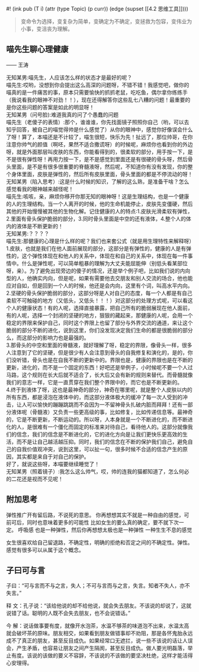 #! (ink pub (T i) (attr (type Topic) (p curr)) (edge (supset [[4.2 思维工具]])))

> 变命令为选择，变复杂为简单，变确定为不确定，变拯救为包容，变伟业为小事，变沮丧为理解。

## 喵先生聊心理健康  
—— 王涛

无知某男:喵先生，人应该怎么样的状态才是最好的呢？  
喵先生:哎哟，没想到你会提出这么高深的问题呀，不错不错！我感觉吧，做你的喵真的是一件痛苦的事，原本只需要愉快的抓抓老鼠，吃吃鱼，偶尔拿你练练手（我说看我的眼神不对劲！！），现在还得解答你这些乱七八糟的问题！最重要的是你这些问题的答案是如此的明显呀！  
无知某男（问号脸):难道我真的问了个愚蠢的问题  
喵先生（老傻子的表情）:那个，谁谁谁，你先找面镜子照照你自己（哟，可以去知乎回答，被自己的喵觉得帅是什么感觉了）从你的眼神中，感觉你好像误会什么了呀！算了，本喵还是不计较了，喵生很短，快乐为先！扯远了，那位帅哥，在你注意你帅气的颜值（啊呸，果然不适合撒谎呀）的时候呢，麻烦你也看到你的外边呀，就是外面那层叫皮肤的东西，你能看得到的，很柔软的部分，用手按一下，是不是很有弹性呀！再用力按一下，是不是感觉到里面还是有很硬的骨头呀，然后骨头里面，是不是有很多很重要的脊髓液呀，然后呢，不知道你有没有发现，你的整个身体里面，皮肤是弹性的，然后所有皮肤里面，骨头里面的都是不停流动的呀！  
无知某男（陷入思考）:这是什么时候的知识，了解的这么熟，是准备干啥？怎么感觉看我的眼神越来越怪呢！  
喵先生:咳咳，亲，麻烦你移开你那无知的眼神呀！这是生理结构，也是一个健康的人的生理结构。当一个人离开的时候，他的生命机能停止，皮肤先变僵硬，然后其他的开始慢慢被其他的生物化解。记住健康的人的特点:1.皮肤光滑柔软有弹性，2.里面有骨头保护脆弱的部分，3.同时骨头里面是中空的还有液体，4.整个人的体内的液体是不断更新的！  
无知某男:？？？？  
喵先生:那健康的心理是什么样的呢？我们也来套公式（就是用生理特性来解释呀）1.皮肤，也就是我们在他人面前展现的部分，这部分是有弹性的，健康的人是有弹性的，这个弹性体现在和他人的关系中，体现在和自己的关系中，体现在每一件事情中。什么是弹性呢，可以简单粗暴的理解为大丈夫能屈能伸（别低头看某部位呀，亲）。为了避免出现旁边的傻子的情况，还是举个例子吧，比如我们说的内向型的人，他确实内向，但是呢，如果有需要他去交朋友和别人交流的场合，他也能应对自如，但是回到一个人的时候，他还是会内向，这里有个词，叫高水平内向。  
2.坚硬的骨头保护脆弱的部分，这部分呀是人对自己的态度，每一个人都是有自己柔软不可触碰的地方（又低头，又低头！！！）对这部分的处理方式呢，可以看这个人的健康状态！有的人呢，选择直接暴露，把自己所有的脆弱展现在他人面前，有的人呢，选择一个封闭的坚硬的地方，狠狠的藏起来，那健康的人呢，会用一个稳定的界限来保护自己，同时这个界限上也留了部分与外界交流的通道，来让这个脆弱的部分不断的进化，说到这里，你们没发现决定我们生命的都是很脆弱的部分么，而这部分的影响力也是最强的。  
3.那骨头的中空和里面的脊髓液，就好理解了呀，稳定的界限，像骨头一样，很多人注意到了它的坚硬，但是很少有人会注意到骨头的自我修复和演化的，是的，你们没听错，骨头也是在自我不断的更新中的。界限也是，健康的界限也是在不断的更新，进化的，而不是一个固定的东西！好吧还是举例子，小时候呢不要一个人过马路，这个规则在长大后就不适合了，长大后又会有新的规则来替代。而骨髓就像我们的意志一样，它是一直贯穿在我们整个界限中的，而它也是不断更新的。  
4.终于到液体了呀，这也是最神奇的部分，神奇在哪里呢，就是整个人皮肤以内的所有东西，都是浸泡在液体中的，而这部分液体极大的缓冲了每一次人受到的冲击，让人可以愉快的蹦蹦跳跳而不会因为一不留神骨头扎破内脏而拜拜！还有一部分液体呢（骨髓液）又负责一些更高级的事，比如修复，比如传递信息等。最神奇的，它是不断更新，不断运动的。所以呀，人本身就是一个不断进化的，而不断进化的人，是很难有一个僵化而固定的标准来对待自己，看待他人的。这部分就像我们的信念，我们的信念是不断进化的，它的进化方向是让我们更快乐更高效的生活，而不是让自己越活越压抑。同时，我们的信念在不断的保护我们自己，避免自己的自我价值观冲突，说到这里，可以扯一句，很多时候不合适的信念产生的原因，其实都是来自于对自己的保护。  
好了，就说这些呀，本喵要继续睡觉了！  
无知某男（照着镜子）:我怎么这么帅气，哎，帅的连我的猫都知道了，怎么何必的二花还是视而不见呢！

## 附加思考

弹性推广开有留后路，不说死的意思。
你再想想其实不就是一种自由的感觉，可前可后，同时也意味着更多的可能性
比如女生的要么真的确定，要不就下次一定。
呼吸感 也是一种弹性，然后你再想想太极也是一种弹性
一种生生不息的感觉

女生很喜欢给自己留退路，不确定性，明确的拒绝和否定之间的不确定性。弹性。感觉有很多可以从属于这个概念。
## 子曰可与言
子曰：“可与言而不与之言，失人；不可与言而与之言，失言。知者不失人，亦不失言。”

释 文：孔子说：“该给他说的却不给他说，就会失去朋友。不该说的却说了，这就说错了话。聪明的人既不会失去朋友，也不会说错话。”

今 解：说话做事要有度，就像开水泡茶，水温不够茶的味道泡不出来，水温太高就会破坏茶的原味。朋友相交，如果看到朋友做错事却不劝阻，那是各怀鬼胎永远成不了真正的朋友，甚至反目成仇。如果经常口无遮拦，说一些不该说的话让人误会，产生矛盾，也容易让朋友之间产生隔阂，甚至反目成仇。做人要光明磊落，举止有度。该说的该做的要义不容辞，不该说的不该做的要坚决杜绝，这样才能活得心安理得。